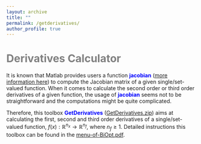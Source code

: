 ```yaml
---
layout: archive
title: ""   
permalink: /getderivatives/
author_profile: true
---
```

<span style="color:grey">Derivatives Calculator</span> 
===

It is  known that Matlab provides users a function <span style="color:blue">**jacobian**</span> ([more information here](https://uk.mathworks.com/help/symbolic/jacobian.html)) to compute the Jacobian
matrix of a given single/set-valued function. When it comes to calculate the second order or third order derivatives of a given function, the usage of <span style="color:blue">**jacobian**</span> seems not to be straightforward and the computations might be quite complicated.  

Therefore, this toolbox <span style="color:blue">**GetDerivatives**</span> ([GetDerivatives.zip](\files\GetDerivatives.zip)) aims at calculating the first, second and third order derivatives of a single/set-valued function, $f(x):\mathbb{R}^{n_x}\rightarrow \mathbb{R}^{n_f}$, where $n_f\geq1$.   Detailed instructions this toolbox can be found in the [menu-of-BiOpt.pdf](\files\menu-of-BiOpt.pdf).
